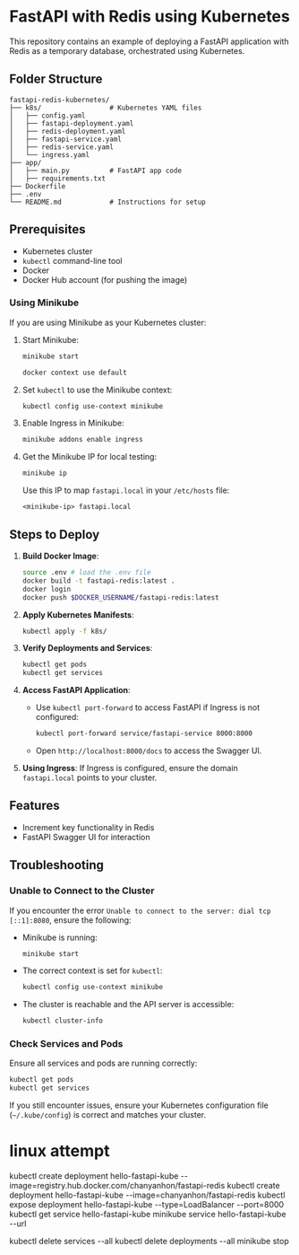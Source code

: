 # FastAPI with Redis using Kubernetes

This repository contains an example of deploying a FastAPI application with Redis as a temporary database, orchestrated using Kubernetes.

## Folder Structure
```
fastapi-redis-kubernetes/
├── k8s/                 # Kubernetes YAML files
│   ├── config.yaml
│   ├── fastapi-deployment.yaml
│   ├── redis-deployment.yaml
│   ├── fastapi-service.yaml
│   ├── redis-service.yaml
│   └── ingress.yaml
├── app/
│   ├── main.py          # FastAPI app code
│   ├── requirements.txt
├── Dockerfile
├── .env
└── README.md            # Instructions for setup
```

## Prerequisites
- Kubernetes cluster
- `kubectl` command-line tool
- Docker
- Docker Hub account (for pushing the image)

### Using Minikube
If you are using Minikube as your Kubernetes cluster:
1. Start Minikube:
   ```bash
   minikube start
   ```

   ```bash
   docker context use default
   ```

2. Set `kubectl` to use the Minikube context:
   ```bash
   kubectl config use-context minikube
   ```

3. Enable Ingress in Minikube:
   ```bash
   minikube addons enable ingress
   ```

4. Get the Minikube IP for local testing:
   ```bash
   minikube ip
   ```
   Use this IP to map `fastapi.local` in your `/etc/hosts` file:
   ```plaintext
   <minikube-ip> fastapi.local
   ```

## Steps to Deploy

1. **Build Docker Image**:
   ```bash
   source .env # load the .env file
   docker build -t fastapi-redis:latest .
   docker login
   docker push $DOCKER_USERNAME/fastapi-redis:latest
   ```

2. **Apply Kubernetes Manifests**:
   ```bash
   kubectl apply -f k8s/
   ```

3. **Verify Deployments and Services**:
   ```bash
   kubectl get pods
   kubectl get services
   ```

4. **Access FastAPI Application**:
   - Use `kubectl port-forward` to access FastAPI if Ingress is not configured:
     ```bash
     kubectl port-forward service/fastapi-service 8000:8000
     ```
   - Open `http://localhost:8000/docs` to access the Swagger UI.

5. **Using Ingress**:
   If Ingress is configured, ensure the domain `fastapi.local` points to your cluster.

## Features
- Increment key functionality in Redis
- FastAPI Swagger UI for interaction

## Troubleshooting
### Unable to Connect to the Cluster
If you encounter the error `Unable to connect to the server: dial tcp [::1]:8080`, ensure the following:
- Minikube is running:
  ```bash
  minikube start
  ```
- The correct context is set for `kubectl`:
  ```bash
  kubectl config use-context minikube
  ```
- The cluster is reachable and the API server is accessible:
  ```bash
  kubectl cluster-info
  ```

### Check Services and Pods
Ensure all services and pods are running correctly:
```bash
kubectl get pods
kubectl get services
```

If you still encounter issues, ensure your Kubernetes configuration file (`~/.kube/config`) is correct and matches your cluster.



# linux attempt
kubectl create deployment hello-fastapi-kube --image=registry.hub.docker.com/chanyanhon/fastapi-redis
kubectl create deployment hello-fastapi-kube --image=chanyanhon/fastapi-redis
kubectl expose deployment hello-fastapi-kube --type=LoadBalancer --port=8000
kubectl get service hello-fastapi-kube
minikube service hello-fastapi-kube --url 

kubectl delete services --all
kubectl delete deployments --all
minikube stop